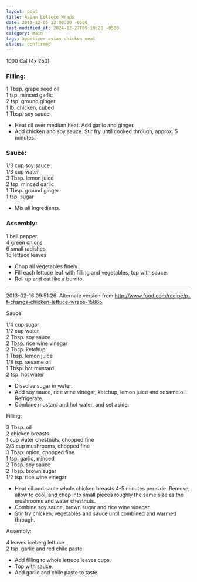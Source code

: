 ```yaml
---
layout: post
title: Asian Lettuce Wraps
date: 2011-12-05 12:00:00 -0500
last_modified_at: 2024-12-27T09:19:20 -0500
category: main
tags: appetizer asian chicken meat
status: confirmed
---
```

1000 Cal (4x 250)
  
### Filling:

1 Tbsp. grape seed oil  
1 tsp. minced garlic  
2 tsp. ground ginger  
1 lb. chicken, cubed  
1 Tbsp. soy sauce  

 * Heat oil over medium heat. Add garlic and ginger.
 * Add chicken and soy sauce. Stir fry until cooked through, approx. 5 minutes.

### Sauce:

1/3 cup soy sauce  
1/3 cup water  
3 Tbsp. lemon juice  
2 tsp. minced garlic  
1 Tbsp. ground ginger  
1 tsp. sugar  

 * Mix all ingredients.

### Assembly:

1 bell pepper  
4 green onions  
6 small radishes  
16 lettuce leaves  

 * Chop all vegetables finely.
 * Fill each lettuce leaf with filling and vegetables, top with sauce.
 * Roll up and eat like a burrito.

---

2013-02-16 09:51:26: Alternate version from http://www.food.com/recipe/p-f-changs-chicken-lettuce-wraps-15865

Sauce:

1/4 cup sugar  
1/2 cup water  
2 Tbsp. soy sauce  
2 Tbsp. rice wine vinegar  
2 Tbsp. ketchup  
1 Tbsp. lemon juice  
1/8 tsp. sesame oil  
1 Tbsp. hot mustard  
2 tsp. hot water

* Dissolve sugar in water.
* Add soy sauce, rice wine vinegar, ketchup, lemon juice and sesame oil.  Refrigerate.
* Combine mustard and hot water, and set aside.

Filling:

3 Tbsp. oil  
2 chicken breasts  
1 cup water chestnuts, chopped fine  
2/3 cup mushrooms, chopped fine  
3 Tbsp. onion, chopped fine  
1 tsp. garlic, minced  
2 Tbsp. soy sauce  
2 Tbsp. brown sugar  
1/2 tsp. rice wine vinegar

* Heat oil and saute whole chicken breasts 4-5 minutes per side.  Remove, allow to cool, and chop into small pieces roughly the same size as the mushrooms and water chestnuts.
* Combine soy sauce, brown sugar and rice wine vinegar.
* Stir fry chicken, vegetables and sauce until combined and warmed through.

Assembly:

4 leaves iceberg lettuce  
2 tsp. garlic and red chile paste

* Add filling to whole lettuce leaves cups.
* Top with sauce.
* Add garlic and chile paste to taste.
